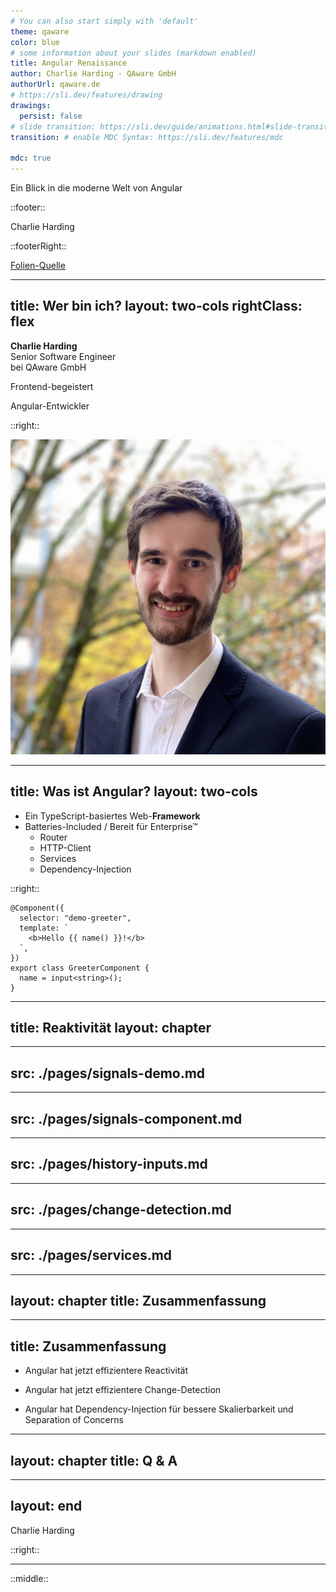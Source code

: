 ```yaml
---
# You can also start simply with 'default'
theme: qaware
color: blue
# some information about your slides (markdown enabled)
title: Angular Renaissance
author: Charlie Harding · QAware GmbH
authorUrl: qaware.de
# https://sli.dev/features/drawing
drawings:
  persist: false
# slide transition: https://sli.dev/guide/animations.html#slide-transitions
transition: # enable MDC Syntax: https://sli.dev/features/mdc

mdc: true
---
```


Ein Blick in die moderne Welt von Angular

::footer::

Charlie Harding
<SmartLink to="charlie.harding@qaware.de"/>

::footerRight::

<a href="https://github.com/c-harding/angular-renaissance-talk/tree/codineers" class="underline opacity-75 text-sm" target="_blank">Folien-Quelle</a>

---
title: Wer bin ich?
layout: two-cols
rightClass: flex
---

**Charlie Harding**  
Senior Software Engineer  
bei QAware GmbH

<v-click>

Frontend-begeistert

</v-click>
<v-click>

Angular-Entwickler

</v-click>

::right::

<img src="./img/cha.jpeg"  class="rounded-full w-70 mx-auto" />

---
title: Was ist Angular?
layout: two-cols
---

<v-clicks at="+0" depth="2">

- Ein TypeScript-basiertes Web-**Framework**
- Batteries-Included / Bereit für Enterprise™
  - Router
  - HTTP-Client
  - Services
  - Dependency-Injection

</v-clicks>

::right::

<v-click>

```angular-ts {all|2|3-5|7-9|all}
@Component({
  selector: "demo-greeter",
  template: `
    <b>Hello {{ name() }}!</b>
  `,
})
export class GreeterComponent {
  name = input<string>();
}
```

</v-click>

<!--
[click:5] Wie sieht das Ganze jetzt aus?

[click] Hier eine Beispiels-Komponente, die einen Namen anzeigt.

[click] Sie besteht aus
- einen Selector,
- [click] ein HTML-Template,
- [click] und eine TypeScript-Klasse.
-->

---
title: Reaktivität
layout: chapter
---

<!--
Reaktivität bedeutet, dass Änderungen im Datenmodell automatisch die Benutzeroberfläche aktualisieren. Zuerst schauen wir uns an, wie wir den Datenmodell speichern.
-->

---
src: ./pages/signals-demo.md
---

---
src: ./pages/signals-component.md
---

---
src: ./pages/history-inputs.md
---

---
src: ./pages/change-detection.md
---

---
src: ./pages/services.md
---

---
layout: chapter
title: Zusammenfassung
---

---
title: Zusammenfassung
---

<v-clicks at="0">

- Angular hat jetzt effizientere Reactivität

- Angular hat jetzt effizientere Change-Detection

- Angular hat Dependency-Injection für bessere Skalierbarkeit und Separation of Concerns

</v-clicks>

---
layout: chapter
title: Q & A
---

---
layout: end
---

Charlie Harding

<EndLink to="charlie.harding@qaware.de" />

::right::

<div max-w-max>

<EndLink to="linkedin.com/company/qaware-gmbh"><bxl-linkedin /></EndLink>
<EndLink to="github.com/qaware"><bxl-github /></EndLink>

<hr my-2 />

<EndLink to="linkedin.com/in/charlie-harding"><bxl-linkedin /></EndLink>
<EndLink to="github.com/c-harding"><bxl-github /></EndLink>

</div>

::middle::

<QrCode
  value="https://c-harding.github.io/angular-renaissance-talk/codineers"
  :color="{light: '#00000000', dark: '#FFFFFFFF'}"
  caption="Folien"
/>
